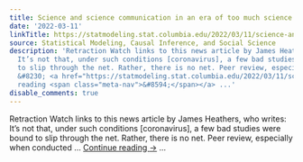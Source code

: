 ```yaml
---
title: Science and science communication in an era of too much science
date: '2022-03-11'
linkTitle: https://statmodeling.stat.columbia.edu/2022/03/11/science-and-science-communication-in-an-era-of-too-much-science/
source: Statistical Modeling, Causal Inference, and Social Science
description: 'Retraction Watch links to this news article by James Heathers, who writes:
  It’s not that, under such conditions [coronavirus], a few bad studies were bound
  to slip through the net. Rather, there is no net. Peer review, especially when conducted
  &#8230; <a href="https://statmodeling.stat.columbia.edu/2022/03/11/science-and-science-communication-in-an-era-of-too-much-science/">Continue
  reading <span class="meta-nav">&#8594;</span></a> ...'
disable_comments: true
---
```

Retraction Watch links to this news article by James Heathers, who writes: It’s not that, under such conditions [coronavirus], a few bad studies were bound to slip through the net. Rather, there is no net. Peer review, especially when conducted &#8230; <a href="https://statmodeling.stat.columbia.edu/2022/03/11/science-and-science-communication-in-an-era-of-too-much-science/">Continue reading <span class="meta-nav">&#8594;</span></a> ...